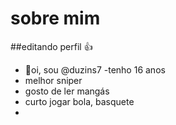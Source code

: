 # sobre mim

##editando perfil
👍
-  👋oi, sou @duzins7
-tenho 16 anos
- melhor sniper
- gosto de ler mangás
- curto jogar bola, basquete 
- 

<!---
duzins7/duzins7 is a ✨ special ✨ repository because its `README.md` (this file) appears on your GitHub profile.
You can click the Preview link to take a look at your changes.
--->
